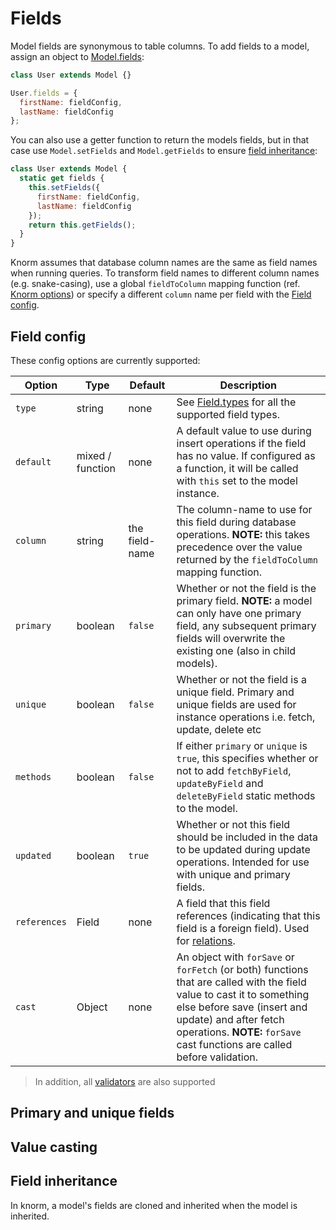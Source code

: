 # Fields

Model fields are synonymous to table columns. To add fields to a model, assign
an object to [Model.fields](api/model.md#modelfields):

```js
class User extends Model {}

User.fields = {
  firstName: fieldConfig,
  lastName: fieldConfig
};
```

You can also use a getter function to return the models fields, but in that case
use `Model.setFields` and `Model.getFields` to ensure
[field inheritance](#field-inheritance):

```js
class User extends Model {
  static get fields {
    this.setFields({
      firstName: fieldConfig,
      lastName: fieldConfig
    });
    return this.getFields();
  }
}
```

Knorm assumes that database column names are the same as field names when
running queries. To transform field names to different column names (e.g.
snake-casing), use a global `fieldToColumn` mapping function (ref.
[Knorm options](api/knorm.md#options)) or specify a different `column` name per
field with the [Field config](#field-config).

## Field config

These config options are currently supported:

| Option   | Type     | Default |  Description                                        |
| ----------- | -------- | -------- | --------------------------------------------------- |
| `type`      | string   | none | See [Field.types](api/field.md#fieldtypes) for all the supported field types. |
| `default`  | mixed / function | none | A default value to use during insert operations if the field has no value. If configured as a function, it will be called with `this` set to the model instance. |
| `column` | string | the field-name | The column-name to use for this field during database operations. __NOTE:__ this takes precedence over the value returned by the `fieldToColumn` mapping function. |
| `primary` | boolean | `false` | Whether or not the field is the primary field. __NOTE:__ a model can only have one primary field, any subsequent primary fields will overwrite the existing one (also in child models). |
| `unique` | boolean | `false` | Whether or not the field is a unique field. Primary and unique fields are used for instance operations i.e. fetch, update, delete etc |
| `methods` | boolean | `false` | If either `primary` or `unique` is `true`, this specifies whether or not to add `fetchByField`, `updateByField` and `deleteByField` static methods to the model. |
| `updated` | boolean | `true` | Whether or not this field should be included in the data to be updated during update operations. Intended for use with unique and primary fields. |
| `references` | Field | none | A field that this field references (indicating that this field is a foreign field). Used for [relations](guides/relations.md#relations). |
| `cast` | Object | none | An object with `forSave` or `forFetch` (or both) functions that are called with the field value to cast it to something else before save (insert and update) and after fetch operations. __NOTE:__ `forSave` cast functions are called before validation. |

> In addition, all [validators](guides/validation.md#validators) are also
> supported

## Primary and unique fields

## Value casting

## Field inheritance

In knorm, a model's fields are cloned and inherited when the model is inherited.
